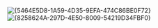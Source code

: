 ![{5464E5D8-1A59-4D35-9EFA-474C86BE0F72}](https://github.com/user-attachments/assets/1afa162e-3802-418e-9290-dfd253aaa37b)
![{8258624A-297D-4E50-8009-54219D34FBF0}](https://github.com/user-attachments/assets/a283057e-e711-465a-8312-cfb841dd93bd)

